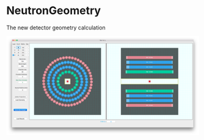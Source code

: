 # NeutronGeometry

The new detector geometry calculation

![Screenshot](https://github.com/siberianisaev/NeutronGeometry/blob/master/NeutronGeometry/screenshot.png)
